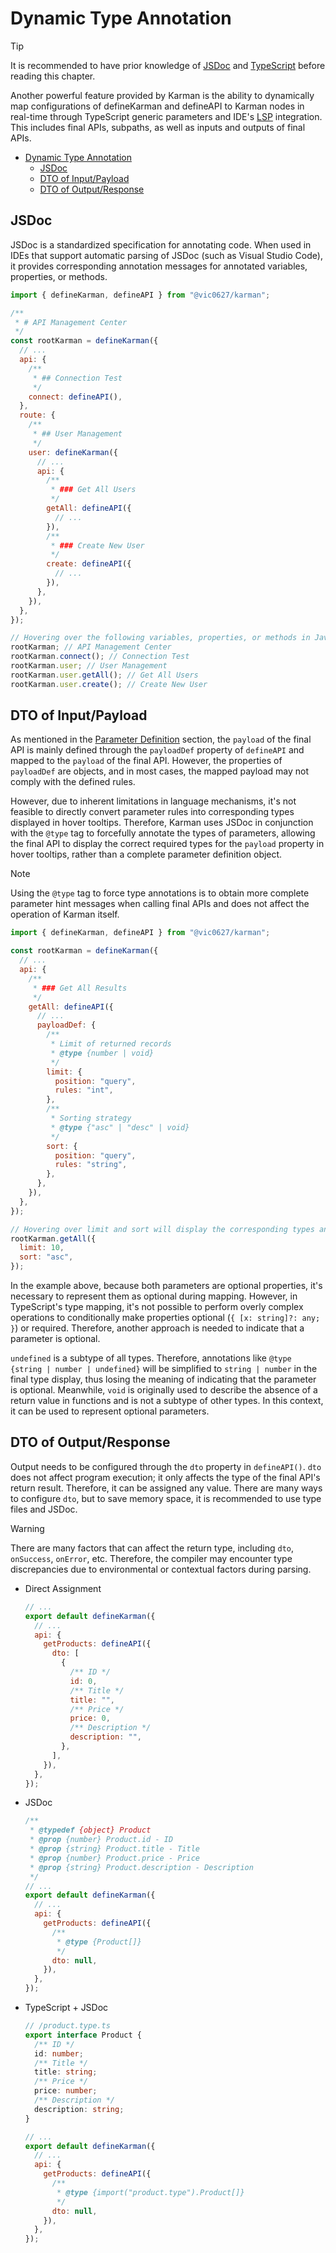 # Dynamic Type Annotation

> [!TIP]
> It is recommended to have prior knowledge of [JSDoc](https://jsdoc.app/) and [TypeScript](https://www.typescriptlang.org/) before reading this chapter.

Another powerful feature provided by Karman is the ability to dynamically map configurations of defineKarman and defineAPI to Karman nodes in real-time through TypeScript generic parameters and IDE's [LSP](https://microsoft.github.io/language-server-protocol/) integration. This includes final APIs, subpaths, as well as inputs and outputs of final APIs.

- [Dynamic Type Annotation](#dynamic-type-annotation)
  - [JSDoc](#jsdoc)
  - [DTO of Input/Payload](#dto-of-inputpayload)
  - [DTO of Output/Response](#dto-of-outputresponse)

## JSDoc

JSDoc is a standardized specification for annotating code. When used in IDEs that support automatic parsing of JSDoc (such as Visual Studio Code), it provides corresponding annotation messages for annotated variables, properties, or methods.

```js
import { defineKarman, defineAPI } from "@vic0627/karman";

/**
 * # API Management Center
 */
const rootKarman = defineKarman({
  // ...
  api: {
    /**
     * ## Connection Test
     */
    connect: defineAPI(),
  },
  route: {
    /**
     * ## User Management
     */
    user: defineKarman({
      // ...
      api: {
        /**
         * ### Get All Users
         */
        getAll: defineAPI({
          // ...
        }),
        /**
         * ### Create New User
         */
        create: defineAPI({
          // ...
        }),
      },
    }),
  },
});

// Hovering over the following variables, properties, or methods in JavaScript will display the annotation content on the right in the tooltip
rootKarman; // API Management Center
rootKarman.connect(); // Connection Test
rootKarman.user; // User Management
rootKarman.user.getAll(); // Get All Users
rootKarman.user.create(); // Create New User
```

## DTO of Input/Payload

As mentioned in the [Parameter Definition](./final-api.md) section, the `payload` of the final API is mainly defined through the `payloadDef` property of `defineAPI` and mapped to the `payload` of the final API. However, the properties of `payloadDef` are objects, and in most cases, the mapped payload may not comply with the defined rules.

However, due to inherent limitations in language mechanisms, it's not feasible to directly convert parameter rules into corresponding types displayed in hover tooltips. Therefore, Karman uses JSDoc in conjunction with the `@type` tag to forcefully annotate the types of parameters, allowing the final API to display the correct required types for the `payload` property in hover tooltips, rather than a complete parameter definition object.

> [!NOTE]
> Using the `@type` tag to force type annotations is to obtain more complete parameter hint messages when calling final APIs and does not affect the operation of Karman itself.

```js
import { defineKarman, defineAPI } from "@vic0627/karman";

const rootKarman = defineKarman({
  // ...
  api: {
    /**
     * ### Get All Results
     */
    getAll: defineAPI({
      // ...
      payloadDef: {
        /**
         * Limit of returned records
         * @type {number | void}
         */
        limit: {
          position: "query",
          rules: "int",
        },
        /**
         * Sorting strategy
         * @type {"asc" | "desc" | void}
         */
        sort: {
          position: "query",
          rules: "string",
        },
      },
    }),
  },
});

// Hovering over limit and sort will display the corresponding types and annotations
rootKarman.getAll({
  limit: 10,
  sort: "asc",
});
```

In the example above, because both parameters are optional properties, it's necessary to represent them as optional during mapping. However, in TypeScript's type mapping, it's not possible to perform overly complex operations to conditionally make properties optional (`{ [x: string]?: any; }`) or required. Therefore, another approach is needed to indicate that a parameter is optional.

`undefined` is a subtype of all types. Therefore, annotations like `@type {string | number | undefined}` will be simplified to `string | number` in the final type display, thus losing the meaning of indicating that the parameter is optional. Meanwhile, `void` is originally used to describe the absence of a return value in functions and is not a subtype of other types. In this context, it can be used to represent optional parameters.

## DTO of Output/Response

Output needs to be configured through the `dto` property in `defineAPI()`. `dto` does not affect program execution; it only affects the type of the final API's return result. Therefore, it can be assigned any value. There are many ways to configure `dto`, but to save memory space, it is recommended to use type files and JSDoc.

> [!WARNING]
> There are many factors that can affect the return type, including `dto`, `onSuccess`, `onError`, etc. Therefore, the compiler may encounter type discrepancies due to environmental or contextual factors during parsing.

- Direct Assignment

  ```js
  // ...
  export default defineKarman({
    // ...
    api: {
      getProducts: defineAPI({
        dto: [
          {
            /** ID */
            id: 0,
            /** Title */
            title: "",
            /** Price */
            price: 0,
            /** Description */
            description: "",
          },
        ],
      }),
    },
  });
  ```

- JSDoc

  ```js
  /**
   * @typedef {object} Product
   * @prop {number} Product.id - ID
   * @prop {string} Product.title - Title
   * @prop {number} Product.price - Price
   * @prop {string} Product.description - Description
   */
  // ...
  export default defineKarman({
    // ...
    api: {
      getProducts: defineAPI({
        /**
         * @type {Product[]}
         */
        dto: null,
      }),
    },
  });
  ```

- TypeScript + JSDoc

  ```ts
  // /product.type.ts
  export interface Product {
    /** ID */
    id: number;
    /** Title */
    title: string;
    /** Price */
    price: number;
    /** Description */
    description: string;
  }
  ```

  ```js
  // ...
  export default defineKarman({
    // ...
    api: {
      getProducts: defineAPI({
        /**
         * @type {import("product.type").Product[]}
         */
        dto: null,
      }),
    },
  });
  ```
